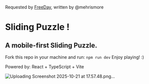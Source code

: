 Requested by [FreeDay](https://www.freeday.ai/), written by @mehrismore

# Sliding Puzzle !
 ## A mobile-first Sliding Puzzle. 
 
 Fork this repo in your machine and run: `npm run dev`
 Enjoy playing! :)
 
 Powered by: React + TypeScript + Vite

![Uploading Screenshot 2025-10-21 at 17.57.48.png…]()




